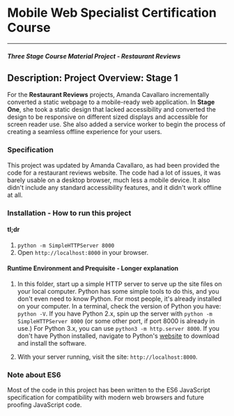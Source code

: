 # Mobile Web Specialist Certification Course
---
#### _Three Stage Course Material Project - Restaurant Reviews_

## Description: Project Overview: Stage 1

For the **Restaurant Reviews** projects, Amanda Cavallaro incrementally converted a static webpage to a mobile-ready web application. In **Stage One**, she took a static design that lacked accessibility and converted the design to be responsive on different sized displays and accessible for screen reader use. She also added a service worker to begin the process of creating a seamless offline experience for your users.

### Specification

This project was updated by Amanda Cavallaro, as had been provided the code for a restaurant reviews website. The code had a lot of issues, it was barely usable on a desktop browser, much less a mobile device. It also didn't include any standard accessibility features, and it didn't work offline at all. 

### Installation  - How to run this project

#### tl;dr 
1. `python -m SimpleHTTPServer 8000`
2. Open `http://localhost:8000` in your browser.

#### Runtime Environment and Prequisite - Longer explanation
1. In this folder, start up a simple HTTP server to serve up the site files on your local computer. Python has some simple tools to do this, and you don't even need to know Python. For most people, it's already installed on your computer. In a terminal, check the version of Python you have: `python -V`. If you have Python 2.x, spin up the server with `python -m SimpleHTTPServer 8000` (or some other port, if port 8000 is already in use.) For Python 3.x, you can use `python3 -m http.server 8000`. If you don't have Python installed, navigate to Python's [website](https://www.python.org/) to download and install the software.

2. With your server running, visit the site: `http://localhost:8000`.

### Note about ES6

Most of the code in this project has been written to the ES6 JavaScript specification for compatibility with modern web browsers and future proofing JavaScript code.



